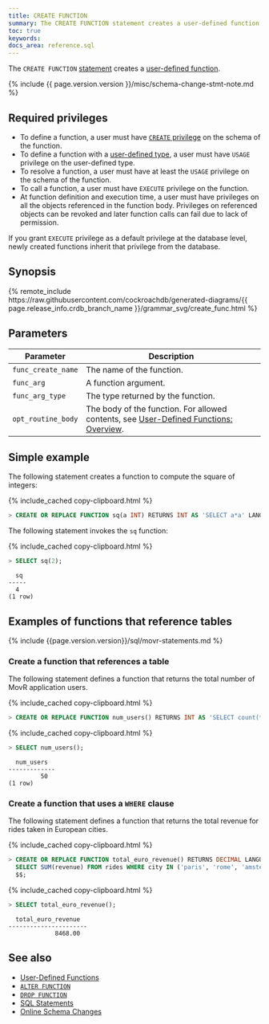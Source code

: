 ```yaml
---
title: CREATE FUNCTION
summary: The CREATE FUNCTION statement creates a user-defined function.
toc: true
keywords:
docs_area: reference.sql
---
```


The `CREATE FUNCTION` [statement](sql-statements.html) creates a [user-defined function](user-defined-functions.html).

{% include {{ page.version.version }}/misc/schema-change-stmt-note.md %}

## Required privileges

- To define a function, a user must have [`CREATE` privilege](security-reference/authorization.html#supported-privileges) on the schema of the function.
- To define a function with a [user-defined type](create-type.html), a user must have `USAGE` privilege on the user-defined type.
- To resolve a function, a user must have at least the `USAGE` privilege on the schema of the function.
- To call a function, a user must have `EXECUTE` privilege on the function.
- At function definition and execution time, a user must have privileges on all the objects referenced in the function body. Privileges on referenced objects can be revoked and later function calls can fail due to lack of permission.

If you grant `EXECUTE` privilege as a default privilege at the database level, newly created functions inherit that privilege from the database.

## Synopsis

<div>
{% remote_include https://raw.githubusercontent.com/cockroachdb/generated-diagrams/{{ page.release_info.crdb_branch_name }}/grammar_svg/create_func.html %}
</div>

## Parameters

Parameter | Description
----------|------------
`func_create_name` | The name of the function.
`func_arg` | A function argument.
`func_arg_type` | The type returned by the function.
`opt_routine_body` | The body of the function. For allowed contents, see [User-Defined Functions: Overview](user-defined-functions.html#overview).

## Simple example

The following statement creates a function to compute the square of integers:

{% include_cached copy-clipboard.html %}
~~~ sql
> CREATE OR REPLACE FUNCTION sq(a INT) RETURNS INT AS 'SELECT a*a' LANGUAGE SQL;
~~~

The following statement invokes the `sq` function:

{% include_cached copy-clipboard.html %}
~~~ sql
> SELECT sq(2);
~~~

~~~
  sq
-----
  4
(1 row)
~~~

## Examples of functions that reference tables

{% include {{page.version.version}}/sql/movr-statements.md %}

### Create a function that references a table

The following statement defines a function that returns the total number of MovR application users.

{% include_cached copy-clipboard.html %}
~~~ sql
> CREATE OR REPLACE FUNCTION num_users() RETURNS INT AS 'SELECT count(*) from users' LANGUAGE SQL;
~~~

{% include_cached copy-clipboard.html %}
~~~ sql
> SELECT num_users();
~~~

~~~
  num_users
-------------
         50
(1 row)
~~~

### Create a function that uses a `WHERE` clause

The following statement defines a function that returns the total revenue for rides taken in European cities.

{% include_cached copy-clipboard.html %}
~~~ sql
> CREATE OR REPLACE FUNCTION total_euro_revenue() RETURNS DECIMAL LANGUAGE SQL AS $$
  SELECT SUM(revenue) FROM rides WHERE city IN ('paris', 'rome', 'amsterdam')
  $$;
~~~

{% include_cached copy-clipboard.html %}
~~~ sql
> SELECT total_euro_revenue();
~~~
~~~
  total_euro_revenue
----------------------
             8468.00
~~~

## See also

- [User-Defined Functions](user-defined-functions.html)
- [`ALTER FUNCTION`](alter-function.html)
- [`DROP FUNCTION`](drop-function.html)
- [SQL Statements](sql-statements.html)
- [Online Schema Changes](online-schema-changes.html)
